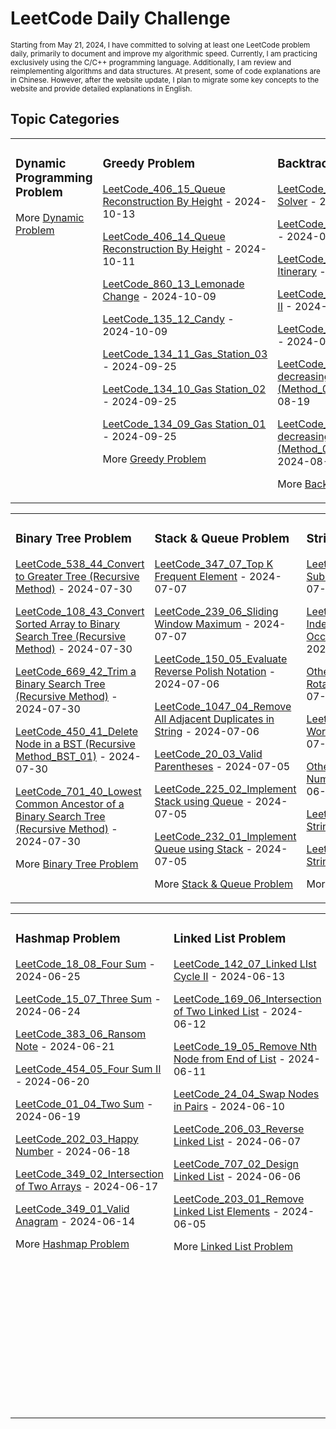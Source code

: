 # LeetCode Daily Challenge

<small>
Starting from May 21, 2024, I have committed to solving at least one LeetCode problem daily, primarily to document and improve my algorithmic speed. Currently, I am practicing exclusively using the C/C++ programming language. Additionally, I am review and reimplementing algorithms and data structures. At present, some of code explanations are in Chinese. However, after the website update, I plan to migrate some key concepts to the website and provide detailed explanations in English.
</small>

## Topic Categories

<table>
<tr>

<td valign="top" width="33%">

### Dynamic Programming Problem

More [Dynamic Problem]()

</td>

<td valign="top" width="33%">

### Greedy Problem
[LeetCode_406_15_Queue Reconstruction By Height](https://github.com/EdwardShiung/LeetCode/blob/main/Top_Interview/Greedy/11_406_Queue_Reconstruction_By_Height/11_406_Queue_Reconstruction_By_Height_02.cpp) - 2024-10-13

[LeetCode_406_14_Queue Reconstruction By Height](https://github.com/EdwardShiung/LeetCode/blob/main/Top_Interview/Greedy/11_406_Queue_Reconstruction_By_Height/11_406_Queue_Reconstruction_By_Height_01.cpp) - 2024-10-11

[LeetCode_860_13_Lemonade Change](https://github.com/EdwardShiung/LeetCode/blob/main/Top_Interview/Greedy/10_860_Lemonade_Change/10_860_Lemonade_Change_01.cpp) - 2024-10-09

[LeetCode_135_12_Candy](https://github.com/EdwardShiung/LeetCode/blob/main/Top_Interview/Greedy/09_135_Candy/09_135_Candy_01.cpp) - 2024-10-09

[LeetCode_134_11_Gas_Station_03](https://github.com/EdwardShiung/LeetCode/blob/main/Top_Interview/Greedy/08_134_Gas_Station/08_134_Gas_Station_03.cpp) - 2024-09-25

[LeetCode_134_10_Gas Station_02](https://github.com/EdwardShiung/LeetCode/blob/main/Top_Interview/Greedy/08_134_Gas_Station/08_134_Gas_Station_02.cpp) - 2024-09-25

[LeetCode_134_09_Gas Station_01](https://github.com/EdwardShiung/LeetCode/blob/main/Top_Interview/Greedy/08_134_Gas_Station/08_134_Gas_Station_01.cpp) - 2024-09-25

More [Greedy Problem](https://github.com/EdwardShiung/LeetCode/blob/main/Top_Interview/Greedy/Greedy.md)

</td>

<td valign="top" width="34%">

### Backtracking Problem
<!-- Backtracking -->
[LeetCode_37_19_Sudoku Solver](https://github.com/EdwardShiung/LeetCode/blob/main/Top_Interview/Backtracking/15_37_Sudoku_Solver/15_37_Sudoku_Solver_01.cpp) - 2024-08-26

[LeetCode_51_18_N Queens 01](https://github.com/EdwardShiung/LeetCode/blob/main/Top_Interview/Backtracking/14_51_N_Queens/14_51_N_Queens_01.cpp) - 2024-08-24

[LeetCode_332_17_Reconstruct Itinerary](https://github.com/EdwardShiung/LeetCode/blob/main/Top_Interview/Backtracking/13_332_Reconstruct_Itinerary/13_332_Reconstruct_Itinerary.cpp) - 2024-08-23

[LeetCode_47_16_Permutations II](https://github.com/EdwardShiung/LeetCode/blob/main/Top_Interview/Backtracking/12_47_Permutations_II/12_47_Permutations_II.cpp) - 2024-08-22

[LeetCode_46_15_Permutations](https://github.com/EdwardShiung/LeetCode/blob/main/Top_Interview/Backtracking/11_46_Permutations/11_46_Permutations_01.cpp) - 2024-08-22

[LeetCode_491_14_Non decreasing Subsequences (Method_02: Array)](https://github.com/EdwardShiung/LeetCode/blob/main/Top_Interview/Backtracking/10_491_Non_decreasing_Subsequences/10_491_Non_decreasing_Subsequences_02.cpp) - 2024-08-19

[LeetCode_491_13_Non decreasing Subsequences (Method_01: unordered_set)](https://github.com/EdwardShiung/LeetCode/blob/main/Top_Interview/Backtracking/10_491_Non_decreasing_Subsequences/10_491_Non_decreasing_Subsequences_01.cpp) - 2024-08-19

<!-- More on -->
More [Backtracking Problem](https://github.com/EdwardShiung/LeetCode/blob/main/Top_Interview/Backtracking/BacktrackingProblem.md)


</td>

</tr>

</table>

<table>

<tr>

<td valign="top" width="33%">

### Binary Tree Problem
<!-- Binary Tree Problem List -->
[LeetCode_538_44_Convert to Greater Tree (Recursive Method)](https://github.com/EdwardShiung/LeetCode/blob/main/Top_Interview/BinaryTree/38_538_Convert_BST_to_Greater_Tree/38_538_Convert_to_Greater_Tree_Recursive_Method_01.cpp) - 2024-07-30

[LeetCode_108_43_Convert Sorted Array to Binary Search Tree (Recursive Method)](https://github.com/EdwardShiung/LeetCode/blob/main/Top_Interview/BinaryTree/37_108_Convert_Sorted_Array_to_Binary_Search_Tree/37_108_Convert_Sorted_Array_to_Binary_Search_Tree_Recursive_Method_01.cpp) - 2024-07-30

[LeetCode_669_42_Trim a Binary Search Tree (Recursive Method)](https://github.com/EdwardShiung/LeetCode/blob/main/Top_Interview/BinaryTree/36_669_Trim_a_Binary_Search_Tree/36_669_Trim_a_Binary_Search_Tree_Recursive_Method.cpp) - 2024-07-30

[LeetCode_450_41_Delete Node in a BST (Recursive Method_BST_01)](https://github.com/EdwardShiung/LeetCode/blob/main/Top_Interview/BinaryTree/35_450_Delete_Node_in_a_BST/35_450_Delete_Node_in_a_BST_Recursive_Method_01.cpp) - 2024-07-30

[LeetCode_701_40_Lowest Common Ancestor of a Binary Search Tree (Recursive Method)](https://github.com/EdwardShiung/LeetCode/blob/main/Top_Interview/BinaryTree/34_701_Insert_Into_a_Binary_Search_Tree/34_701_Insert_Into_a_Binary_Search_Recursive_Method.cpp) - 2024-07-30


More [Binary Tree Problem](https://github.com/EdwardShiung/LeetCode/blob/main/Top_Interview/BinaryTree/BinaryTreeProblem.md)

</td>


<td valign="top" width="33%">

### Stack & Queue Problem
<!-- Stack & Queue Problem List -->
[LeetCode_347_07_Top K Frequent Element](https://github.com/EdwardShiung/LeetCode/blob/main/Top_Interview/StackQueue/07_347_Top_K_Frequent_Elements/07_347_Top_K_Frequent_Elements.cpp) - 2024-07-07

[LeetCode_239_06_Sliding Window Maximum](https://github.com/EdwardShiung/LeetCode/blob/main/Top_Interview/StackQueue/06_239_Sliding_Window_Maximum/06_239_Sliding_Window_Maximum.cpp) - 2024-07-07

[LeetCode_150_05_Evaluate Reverse Polish Notation](https://github.com/EdwardShiung/LeetCode/blob/main/Top_Interview/StackQueue/05_150_Evaluate_Reverse_Polish_Notation/05_150_Evaluate_Reverse_Polish_Notation.cpp) - 2024-07-06

[LeetCode_1047_04_Remove All Adjacent Duplicates in String](https://github.com/EdwardShiung/LeetCode/blob/main/Top_Interview/StackQueue/04_1047_Remove_All_Adjacent_Duplicates_in_String/04_1047_Remove_All_Adjacent_Duplicates_in_String.cpp) - 2024-07-06

[LeetCode_20_03_Valid Parentheses](https://github.com/EdwardShiung/LeetCode/blob/main/Top_Interview/StackQueue/03_20_Valid_Parentheses/03_20_Valid_Parentheses.cpp) - 2024-07-05

[LeetCode_225_02_Implement Stack using Queue](https://github.com/EdwardShiung/LeetCode/blob/main/Top_Interview/StackQueue/02_225_Implement_Stack_using_Queues/02_225_Implement_Stack_using_Queues.cpp) - 2024-07-05

[LeetCode_232_01_Implement Queue using Stack](https://github.com/EdwardShiung/LeetCode/blob/main/Top_Interview/StackQueue/01_232_Implement_Queue_using_Stack/01_232_Implement_Queue_using_Stack.cpp) - 2024-07-05
<!-- More on -->
More [Stack & Queue Problem]()

</td>

<td valign="top" width="34%">

### String Problem
<!-- String Problem List -->
[LeetCode_459_07_Repeated Substring Pattern](https://github.com/EdwardShiung/LeetCode/blob/main/Top_Interview/StringQuestion/07_459_Repeated_Substring_Pattern/07_459_Repeated_Substring_Pattern.cpp) - 2024-07-04

[LeetCode_28_06_Find the Index of the First Occurrence in a String](https://github.com/EdwardShiung/LeetCode/blob/main/Top_Interview/StringQuestion/06_28_Find_the_Index_of_the_First_Occurrence_in_a_Strgin/06_28_Find_the_Index_of_the_First_Occurrence_in_a_String.cpp) - 2024-07-03

[Other Source_05_Right Rotation of a String](https://github.com/EdwardShiung/LeetCode/blob/main/Top_Interview/StringQuestion/05_Right_Rotation_of_a_String/05_Right_Rotation_of_a_String.cpp) - 2024-07-02

[LeetCode_151_04_Reverse Words in a String](https://github.com/EdwardShiung/LeetCode/blob/main/Top_Interview/StringQuestion/04_151_Reverse_Words_in_a_String/04_151_Reverse_Words_in_a_String.cpp) - 2024-07-01

[Other Source_03_Change Number to String](https://github.com/EdwardShiung/LeetCode/blob/main/Top_Interview/StringQuestion/03_ChangeNumToString/03_ChangeNumToString.cpp) - 2024-06-28

[LeetCode_541_02_Reverse String II](https://github.com/EdwardShiung/LeetCode/blob/main/Top_Interview/StringQuestion/02_541_Reverse_String_II/02_Reverse_String_II.cpp) - 2024-06-27

[LeetCode_344_01 Reverse String](https://github.com/EdwardShiung/LeetCode/blob/main/Top_Interview/StringQuestion/01_344_Reverse_String/01_344_Reverse_String.cpp) - 2024-06-26
<!-- More on -->
More [String Problem]()

</td>

</tr>

</table>


<table>
<tr>
<td valign="top" width="33%">

### Hashmap Problem
<!-- Hashmap Problem List -->
[LeetCode_18_08_Four Sum](https://github.com/EdwardShiung/LeetCode/blob/main/Top_Interview/Hashmap/08_18_4Sum/08_18_4Sum.cpp) - 2024-06-25

[LeetCode_15_07_Three Sum](https://github.com/EdwardShiung/LeetCode/blob/main/Top_Interview/Hashmap/07_15_3Sum/07_15_3Sum.cpp) - 2024-06-24

[LeetCode_383_06_Ransom Note](https://github.com/EdwardShiung/LeetCode/blob/main/Top_Interview/Hashmap/06_383_Ransom_Note/06_383_Ransom_Note.cpp) - 2024-06-21

[LeetCode_454_05_Four Sum II](https://github.com/EdwardShiung/LeetCode/blob/main/Top_Interview/Hashmap/05_454_4Sum_II/05_454_4Sum_II.cpp) - 2024-06-20

[LeetCode_01_04_Two Sum](https://github.com/EdwardShiung/LeetCode/blob/main/Top_Interview/Hashmap/04_01_Two_Sum/04_01_Two_Sum.cpp) - 2024-06-19

[LeetCode_202_03_Happy Number](https://github.com/EdwardShiung/LeetCode/blob/main/Top_Interview/Hashmap/03_202_Happy_Number/03_202_Happy_Number.cpp) - 2024-06-18

[LeetCode_349_02_Intersection of Two Arrays](https://github.com/EdwardShiung/LeetCode/blob/main/Top_Interview/Hashmap/03_202_Happy_Number/03_202_Happy_Number.cpp) - 2024-06-17

[LeetCode_349_01_Valid Anagram](https://github.com/EdwardShiung/LeetCode/blob/main/Top_Interview/Hashmap/01_242_Valid_Anagram/01_242_Valid_Anagram.cpp) - 2024-06-14
<!-- More on -->
More [Hashmap Problem]()

</td>

<td valign="top" width="33%">

### Linked List Problem
<!-- Linked List Problem List -->
[LeetCode_142_07_Linked LIst Cycle II](https://github.com/EdwardShiung/LeetCode/blob/main/Top_Interview/LinkedList/07_142_Linked_List_Cycle_II/07_142_Linked_List_Cycle_II.cpp) - 2024-06-13

[LeetCode_169_06_Intersection of Two Linked List](https://github.com/EdwardShiung/LeetCode/blob/main/Top_Interview/LinkedList/06_169_Intersection_of_Two_Linked_List/06_160_Intersection_of_Two_Linked_List.cpp) - 2024-06-12

[LeetCode_19_05_Remove Nth Node from End of List](https://github.com/EdwardShiung/LeetCode/blob/main/Top_Interview/LinkedList/05_19_Remove_Nth_Node_From_End_of_List/05_19_Remove_Nth_Node_From_End_of_List.cpp) - 2024-06-11

[LeetCode_24_04_Swap Nodes in Pairs](https://github.com/EdwardShiung/LeetCode/blob/main/Top_Interview/LinkedList/04_24_Swap_Nodes_in_Pairs/04_24_Swap_Nodes_in_Pairs_01.cpp) - 2024-06-10

[LeetCode_206_03_Reverse Linked List](https://github.com/EdwardShiung/LeetCode/blob/main/Top_Interview/LinkedList/03_206_Reverse_Linked_List/03_206_Reverse_Linked_List.cpp) - 2024-06-07

[LeetCode_707_02_Design Linked List](https://github.com/EdwardShiung/LeetCode/blob/main/Top_Interview/LinkedList/02_707_Design_Linked_List/02_707_Design_Linked_List_02.cpp) - 2024-06-06

[LeetCode_203_01_Remove Linked List Elements](https://github.com/EdwardShiung/LeetCode/blob/main/Top_Interview/LinkedList/01_203_Remove_linked_list_Elements/01_203_Remove_Linked_List_Elements.cpp) - 2024-06-05
<!-- More on -->
More [Linked List Problem]()

</td>

<td valign="top" width="34%">

### Array Problem
<!-- Array Problem List -->
[LeetCode_54_15_Spiral Matrix II](https://github.com/EdwardShiung/LeetCode/blob/main/Top_Interview/Array/15_59_Spiral_Matrix_II/15_59_Spiral_Matrix_II.cpp) - 2024-06-04

[LeetCode_209_14_Minimum Size Sub-array Sum](https://github.com/EdwardShiung/LeetCode/blob/main/Top_Interview/Array/14_209_Minimum_Size_Subarray_Sum/14_209_Minimum_Size_Subarray_Sum.cpp) - 2024-06-03

[LeetCode_977_13_Squares of a Sorted Array](https://github.com/EdwardShiung/LeetCode/blob/main/Top_Interview/Array/13_977_Sequares_of_a_Sorted_Array/13_977_Squares_of_a_Sorted_Array.c) - 2024-05-31

[LeetCode_704_12_Binary Search](https://github.com/EdwardShiung/LeetCode/blob/main/Top_Interview/Array/12_704_Binary_Search/12_704_Binary_Search.c) - 2024-05-30

[LeetCode_274_11_H Index](https://github.com/EdwardShiung/LeetCode/blob/main/Top_Interview/Array/11_274_H_Index/11_274_H_Index.c) - 2024-05-29

[LeetCode_45_10_Jump Game II](https://github.com/EdwardShiung/LeetCode/blob/main/Top_Interview/Array/10_45_Jump_Game_II/10_45_Jump_Game_II.c) - 2024-05-29

[LeetCode_55_09_Jump Game](https://github.com/EdwardShiung/LeetCode/blob/main/Top_Interview/Array/09_55_Jump_Game/09_55_Jump_Game.c) - 2024-05-28

[LeetCode_122_08_Best Time To Buy and Sell Stock II](https://github.com/EdwardShiung/LeetCode/blob/main/Top_Interview/Array/08_122_Best_Time_to_Buy_and_Sell_Stock_II/08_122_Best_Time_to_Buy_and_Sell_Stock_II.c) - 2024-05-27

[LeetCode_121_07_Best Time To Buy and Sell Stock](https://github.com/EdwardShiung/LeetCode/blob/main/Top_Interview/Array/07_121_Best_Time_to_Buy_and_Sell_Stock/07_121_Best_Time_to_Buy_and_Sell_Stock.c) - 2024-05-23

[LeetCode_189_06_Rotated Array](https://github.com/EdwardShiung/LeetCode/blob/main/Top_Interview/Array/06_189_Rotate_Array/06_189_Rotate_Array.c) - 2024-05-22

[LeetCode_169_05_Majority Elements](https://github.com/EdwardShiung/LeetCode/blob/main/Top_Interview/Array/05_169_Majority_Element/05_169_Majority_Element.c) - 2024-05-21
<!-- More on -->
More [Array Problem]()
</td>


</tr>
</table>